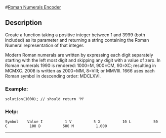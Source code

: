 #[Roman Numerals Encoder](https://www.codewars.com/kata/51b6249c4612257ac0000005/train/javascript)

## Description

Create a function taking a positive integer between 1 and 3999 (both included) as its parameter and returning a string containing the Roman Numeral representation of that integer.

Modern Roman numerals are written by expressing each digit separately starting with the left most digit and skipping any digit with a value of zero. In Roman numerals 1990 is rendered: 1000=M, 900=CM, 90=XC; resulting in MCMXC. 2008 is written as 2000=MM, 8=VIII; or MMVIII. 1666 uses each Roman symbol in descending order: MDCLXVI.
	

### Example: 

`solution(1000); // should return 'M'`

### Help:

`
Symbol    Value
I          1
V          5
X          10
L          50
C          100
D          500
M          1,000
`

______________________________________________________________________________





